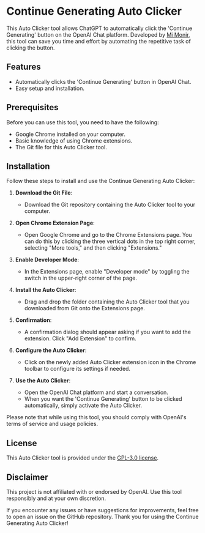 # Continue Generating Auto Clicker

This Auto Clicker tool allows ChatGPT to automatically click the 'Continue Generating' button on the OpenAI Chat platform. Developed by [Mi Monir](https://facebook.com/mimonirbd), this tool can save you time and effort by automating the repetitive task of clicking the button.

## Features
- Automatically clicks the 'Continue Generating' button in OpenAI Chat.
- Easy setup and installation.

## Prerequisites
Before you can use this tool, you need to have the following:

- Google Chrome installed on your computer.
- Basic knowledge of using Chrome extensions.
- The Git file for this Auto Clicker tool.

## Installation
Follow these steps to install and use the Continue Generating Auto Clicker:

1. **Download the Git File**: 
   - Download the Git repository containing the Auto Clicker tool to your computer.

2. **Open Chrome Extension Page**:
   - Open Google Chrome and go to the Chrome Extensions page. You can do this by clicking the three vertical dots in the top right corner, selecting "More tools," and then clicking "Extensions."

3. **Enable Developer Mode**:
   - In the Extensions page, enable "Developer mode" by toggling the switch in the upper-right corner of the page.

4. **Install the Auto Clicker**:
   - Drag and drop the folder containing the Auto Clicker tool that you downloaded from Git onto the Extensions page.

5. **Confirmation**:
   - A confirmation dialog should appear asking if you want to add the extension. Click "Add Extension" to confirm.

6. **Configure the Auto Clicker**:
   - Click on the newly added Auto Clicker extension icon in the Chrome toolbar to configure its settings if needed.

7. **Use the Auto Clicker**:
   - Open the OpenAI Chat platform and start a conversation.
   - When you want the 'Continue Generating' button to be clicked automatically, simply activate the Auto Clicker.

Please note that while using this tool, you should comply with OpenAI's terms of service and usage policies.

## License
This Auto Clicker tool is provided under the [GPL-3.0 license](LICENSE).

## Disclaimer
This project is not affiliated with or endorsed by OpenAI. Use this tool responsibly and at your own discretion.

If you encounter any issues or have suggestions for improvements, feel free to open an issue on the GitHub repository. Thank you for using the Continue Generating Auto Clicker!
